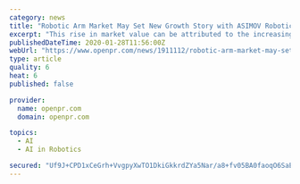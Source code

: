 ```yaml
---
category: news
title: "Robotic Arm Market May Set New Growth Story with ASIMOV Robotics; Gridbots Technologies Private Limited and Dobot.cc. and More"
excerpt: "This rise in market value can be attributed to the increasing advancements of technologies such as artificial intelligence along with the development of sensors components ... DENSO CORPORATION; Universal Robots; Kobolt Robotics; Kawasaki Heavy Industries, Ltd.; Omron Corporation; NACHI-FUJIKOSHI CORP.; Seiko Epson Corporation; Flexiv Ltd ..."
publishedDateTime: 2020-01-28T11:56:00Z
webUrl: "https://www.openpr.com/news/1911112/robotic-arm-market-may-set-new-growth-story-with-asimov-robotics"
type: article
quality: 6
heat: 6
published: false

provider:
  name: openpr.com
  domain: openpr.com

topics:
  - AI
  - AI in Robotics

secured: "Uf9J+CPD1xCeGrh+VvgpyXwTO1DkiGkkrdZYa5Nar/a8+fv05BA0faoqO6SaER9wd+cGmYyrJk/hfRXIZlendx7IdTvZY9gPIcNPQMQvj2CLgIJO1ev3105SQDslikmcV9rcHuS6sPRCyGsHEyHJLHz3xSBHfaGX2Atg0cpFtgVZ331KpXTQAnDvdX8RWdzvAuH55na7VT6OQtqYJ5Lv99ROCOdcxukhWYHMlHxOO5eZhdziEbS5Pfpunv6fzMT0+oxCjzd0dSM20hcXxxi08otG0izWZKEJY+q7gvu2CxByG5jnGsIpZagXgvKGjRHC;55tjzep11wdtR7HZ5eCnCg=="
---
```


